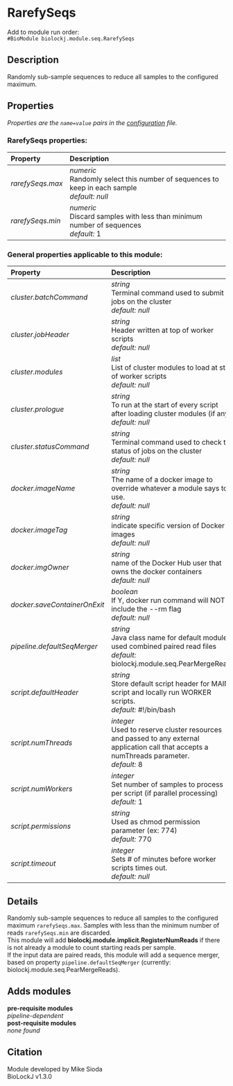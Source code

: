 # RarefySeqs
Add to module run order:                    
`#BioModule biolockj.module.seq.RarefySeqs`

## Description 
Randomly sub-sample sequences to reduce all samples to the configured maximum.

## Properties 
*Properties are the `name=value` pairs in the [configuration](../../../Configuration#properties) file.*                   

### RarefySeqs properties: 
| Property| Description |
| :--- | :--- |
| *rarefySeqs.max* | _numeric_ <br>Randomly select this number of sequences to keep in each sample<br>*default:*  *null* |
| *rarefySeqs.min* | _numeric_ <br>Discard samples with less than minimum number of sequences<br>*default:*  1 |

### General properties applicable to this module: 
| Property| Description |
| :--- | :--- |
| *cluster.batchCommand* | _string_ <br>Terminal command used to submit jobs on the cluster<br>*default:*  *null* |
| *cluster.jobHeader* | _string_ <br>Header written at top of worker scripts<br>*default:*  *null* |
| *cluster.modules* | _list_ <br>List of cluster modules to load at start of worker scripts<br>*default:*  *null* |
| *cluster.prologue* | _string_ <br>To run at the start of every script after loading cluster modules (if any)<br>*default:*  *null* |
| *cluster.statusCommand* | _string_ <br>Terminal command used to check the status of jobs on the cluster<br>*default:*  *null* |
| *docker.imageName* | _string_ <br>The name of a docker image to override whatever a module says to use.<br>*default:*  *null* |
| *docker.imageTag* | _string_ <br>indicate specific version of Docker images<br>*default:*  *null* |
| *docker.imgOwner* | _string_ <br>name of the Docker Hub user that owns the docker containers<br>*default:*  *null* |
| *docker.saveContainerOnExit* | _boolean_ <br>If Y, docker run command will NOT include the --rm flag<br>*default:*  *null* |
| *pipeline.defaultSeqMerger* | _string_ <br>Java class name for default module used combined paired read files<br>*default:*  biolockj.module.seq.PearMergeReads |
| *script.defaultHeader* | _string_ <br>Store default script header for MAIN script and locally run WORKER scripts.<br>*default:*  #!/bin/bash |
| *script.numThreads* | _integer_ <br>Used to reserve cluster resources and passed to any external application call that accepts a numThreads parameter.<br>*default:*  8 |
| *script.numWorkers* | _integer_ <br>Set number of samples to process per script (if parallel processing)<br>*default:*  1 |
| *script.permissions* | _string_ <br>Used as chmod permission parameter (ex: 774)<br>*default:*  770 |
| *script.timeout* | _integer_ <br>Sets # of minutes before worker scripts times out.<br>*default:*  *null* |

## Details 
Randomly sub-sample sequences to reduce all samples to the configured maximum `rarefySeqs.max`.  Samples with less than the minimum number of reads `rarefySeqs.min` are discarded.<br>This module will add **biolockj.module.implicit.RegisterNumReads** if there is not already a module to count starting reads per sample.<br>If the input data are paired reads, this module will add a sequence merger, based on property `pipeline.defaultSeqMerger` (currently: biolockj.module.seq.PearMergeReads).

## Adds modules 
**pre-requisite modules**                    
*pipeline-dependent*                   
**post-requisite modules**                    
*none found*                   

## Citation 
Module developed by Mike Sioda                   
BioLockJ v1.3.0

